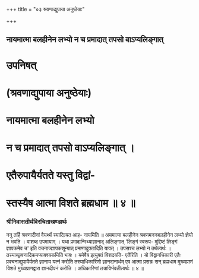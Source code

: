 +++
title = "०३ श्रवणाद्युपाया अनुष्ठेयाः"

+++


## नायमात्मा बलहीनेन लभ्यो न च प्रमादात् तपसो वाऽप्यलिङ्गात्

# उपनिषत्

# (श्रवणाद्युपाया अनुष्ठेयाः)

# नायमात्मा बलहीनेन लभ्यो

# न च प्रमादात् तपसो वाऽप्यलिङ्गात् । 

# एतैरुपायैर्यतते यस्तु विद्वां-

# स्तस्यैष आत्मा विशते ब्रह्मधाम ॥ ४ ॥

### **श्रीनिवासतीर्थविरचिताखण्डार्थः**

ननु तर्हि श्रवणादीनां वैयर्थ्यं स्यादित्यत आह- नायमिति ॥ अयमात्मा बलहीनेन श्रवणमननबलहीनेन लभ्यो ज्ञेयो न भवति । वाशब्द उपमायाम् । यथा प्रमादान्मिथ्याज्ञानाद् अलिङ्गात् 'लिङ्गं स्वरूप- मुद्दिष्टं लिङ्गं ज्ञापकमेव च' इति वचनाज्ज्ञापकशून्यात् प्रमाणादुक्तादिति यावत् । तपसश्च लभ्यो न तथेत्यर्थः । तस्माच्छ्रवणादिकमप्यावश्यकमिति भावः । यमेवैष इत्युक्तं विशदयति- एतैरिति । यो विद्वानधिकारी एतैः प्रवचनाद्युपायैर्यतते ज्ञानाय यत्नं करोति तस्याधिकारिणो ज्ञानदानार्थम् एष आत्मा प्रसन्नः सन् ब्रह्मधाम मुख्यप्राणं विशते मुख्यप्राणद्वारा ज्ञानदीपनं करोति । अधिकारिणां तत्राविर्भवतीत्यर्थः ॥ ४ ॥

